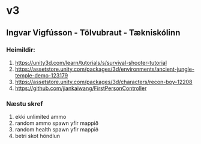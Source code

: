 # v3
## Ingvar Vigfússon - Tölvubraut - Tækniskólinn
### Heimildir:
1. https://unity3d.com/learn/tutorials/s/survival-shooter-tutorial
2. https://assetstore.unity.com/packages/3d/environments/ancient-jungle-temple-demo-123179
3. https://assetstore.unity.com/packages/3d/characters/recon-boy-12208
4. https://github.com/jiankaiwang/FirstPersonController
### Næstu skref
1. ekki unlimited ammo
2. random ammo spawn yfir mappið
3. random health spawn yfir mappið
4. betri skot höndlun
